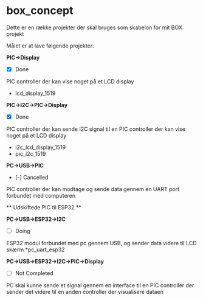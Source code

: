 # box_concept

Dette er en række projekter der skal bruges som skabelon for mit BOX projekt

Målet er at lave følgende projekter:


**PIC->Display** 
- [x] Done 

PIC controller der kan vise noget på et LCD display
* lcd_display_1519

**PIC->I2C->PIC->Display**
- [x] Done 

PIC controller der kan sende I2C signal til en PIC controller der kan vise noget på et LCD display
* i2c_lcd_display_1519
* pic_i2c_1519

**PC->USB->PIC** 
- [-] Cancelled 

PIC controller der kan modtage og sende data gennem en UART port forbundet med computeren

** Udskiftede PIC til ESP32 **

**PC->USB->ESP32->I2C**
- [ ] Doing

ESP32 modul forbundet med pc gennem USB, og sender data videre til LCD skærm
*pc_uart_esp32

**PC->USB->ESP32->I2C->PIC->Display**
- [ ] Not Completed 

PC skal kunne sende et signal gennem en interface til en PIC controller der sender det videre til en anden controller der visualisere dataen
